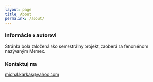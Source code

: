 ```yaml
---
layout: page
title: About
permalink: /about/
---
```


### Informácie o autorovi

Stránka bola založená ako semestrálny projekt, zaoberá sa fenoménom nazývaným Memex.

### Kontaktuj ma

[michal.karkas@yahoo.com](mailto:michal.karkas@yahoo.com)
